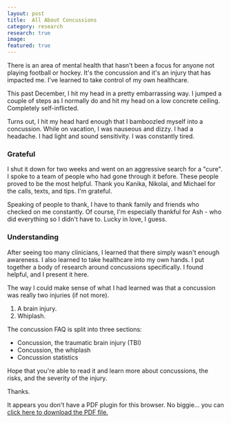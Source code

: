 ```yaml
---
layout: post
title:  All About Concussions
category: research
research: true
image:
featured: true
---
```


There is an area of mental health that hasn't been a focus for anyone not playing football or hockey. It's the concussion and it's an injury that has impacted me. I've learned to take control of my own healthcare.

This past December, I hit my head in a pretty embarrassing way. I jumped a couple of steps as I normally do and hit my head on a low concrete ceiling. Completely self-inflicted.

Turns out, I hit my head hard enough that I bamboozled myself into a concussion. While on vacation, I was nauseous and dizzy. I had a headache. I had light and sound sensitivity. I was constantly tired.

### Grateful

I shut it down for two weeks and went on an aggressive search for a "cure". I spoke to a team of people who had gone through it before. These people proved to be the most helpful. Thank you Kanika, Nikolai, and Michael for the calls, texts, and tips. I'm grateful.

Speaking of people to thank, I have to thank family and friends who checked on me constantly. Of course, I'm especially thankful for Ash - who did everything so I didn't have to. Lucky in love, I guess.

### Understanding

After seeing too many clinicians, I learned that there simply wasn't enough awareness. I also learned to take healthcare into my own hands. I put together a body of research around concussions specifically. I found helpful, and I present it here.

The way I could make sense of what I had learned was that a concussion was really two injuries (if not more).

1.  A brain injury.
2.  Whiplash.

The concussion FAQ is split into three sections:

* Concussion, the traumatic brain injury (TBI)
* Concussion, the whiplash
* Concussion statistics

Hope that you're able to read it and learn more about concussions, the risks, and the severity of the injury.

Thanks.

<object data="/assets/pdfs/ConcussionFAQ.pdf" type="application/pdf" width="100%" height="800px"> 
  <p>It appears you don't have a PDF plugin for this browser.
   No biggie... you can <a href="/assets/pdfs/ConcussionFAQ.pdf">click here to
  download the PDF file.</a></p>  
 </object>
